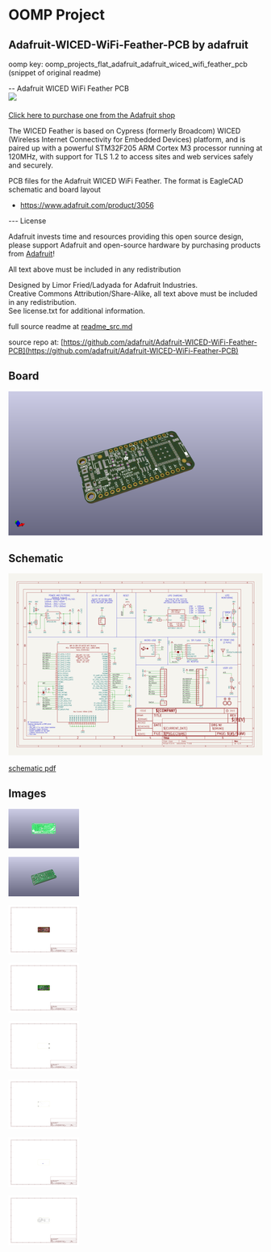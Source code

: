 # OOMP Project  
## Adafruit-WICED-WiFi-Feather-PCB  by adafruit  
  
oomp key: oomp_projects_flat_adafruit_adafruit_wiced_wifi_feather_pcb  
(snippet of original readme)  
  
-- Adafruit WICED WiFi Feather PCB  
<a href="http://www.adafruit.com/products/3056"><img src="assets/image.jpg?raw=true" width="500px"><br/>  
Click here to purchase one from the Adafruit shop</a>  
  
The WICED Feather is based on Cypress (formerly Broadcom) WICED (Wireless Internet Connectivity for Embedded Devices) platform, and is paired up with a powerful STM32F205 ARM Cortex M3 processor running at 120MHz, with support for TLS 1.2 to access sites and web services safely and securely.  
  
PCB files for the Adafruit WICED WiFi Feather. The format is EagleCAD schematic and board layout  
- https://www.adafruit.com/product/3056  
  
--- License  
  
Adafruit invests time and resources providing this open source design, please support Adafruit and open-source hardware by purchasing products from [Adafruit](https://www.adafruit.com)!  
  
All text above must be included in any redistribution  
  
Designed by Limor Fried/Ladyada for Adafruit Industries.  
Creative Commons Attribution/Share-Alike, all text above must be included in any redistribution.   
See license.txt for additional information.  
  
  full source readme at [readme_src.md](readme_src.md)  
  
source repo at: [https://github.com/adafruit/Adafruit-WICED-WiFi-Feather-PCB](https://github.com/adafruit/Adafruit-WICED-WiFi-Feather-PCB)  
## Board  
  
[![working_3d.png](working_3d_600.png)](working_3d.png)  
## Schematic  
  
[![working_schematic.png](working_schematic_600.png)](working_schematic.png)  
  
[schematic pdf](working_schematic.pdf)  
## Images  
  
[![working_3D_bottom.png](working_3D_bottom_140.png)](working_3D_bottom.png)  
  
[![working_3D_top.png](working_3D_top_140.png)](working_3D_top.png)  
  
[![working_assembly_page_01.png](working_assembly_page_01_140.png)](working_assembly_page_01.png)  
  
[![working_assembly_page_02.png](working_assembly_page_02_140.png)](working_assembly_page_02.png)  
  
[![working_assembly_page_03.png](working_assembly_page_03_140.png)](working_assembly_page_03.png)  
  
[![working_assembly_page_04.png](working_assembly_page_04_140.png)](working_assembly_page_04.png)  
  
[![working_assembly_page_05.png](working_assembly_page_05_140.png)](working_assembly_page_05.png)  
  
[![working_assembly_page_06.png](working_assembly_page_06_140.png)](working_assembly_page_06.png)  
